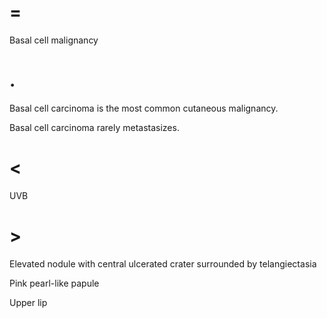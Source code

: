 # =

Basal cell malignancy

# .

Basal cell carcinoma is the most common cutaneous malignancy.

Basal cell carcinoma rarely metastasizes.

# <

UVB

# >

Elevated nodule with central ulcerated crater surrounded by telangiectasia

Pink pearl-like papule

Upper lip
